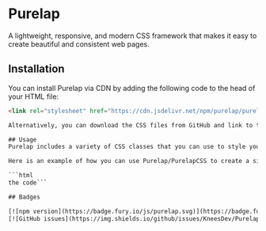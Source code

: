 # Purelap
A lightweight, responsive, and modern CSS framework that makes it easy to create beautiful and consistent web pages.

## Installation
You can install Purelap via CDN by adding the following code to the head of your HTML file:

```html
<link rel="stylesheet" href="https://cdn.jsdelivr.net/npm/purelap/purelap.min.css">```

Alternatively, you can download the CSS files from GitHub and link to them in your HTML file.

## Usage
Purelap includes a variety of CSS classes that you can use to style your web pages. You can also use the predefined CSS classes to create common UI elements such as buttons, forms, and tables.

Here is an example of how you can use Purelap/PurelapCSS to create a simple button:

```html
the code```

## Badges

[![npm version](https://badge.fury.io/js/purelap.svg)](https://badge.fury.io/js/purelap)
[![GitHub issues](https://img.shields.io/github/issues/KneesDev/PurelapCSS)](https://github.com/KneesDev/PurelapCSS/issues)
